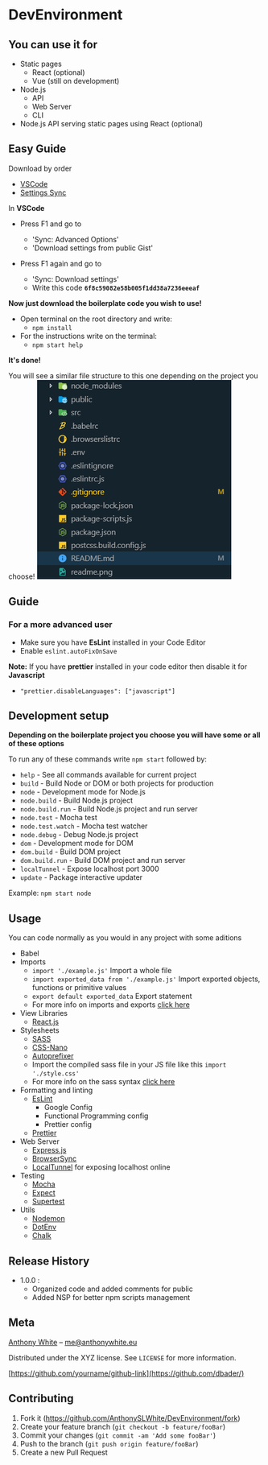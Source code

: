 # DevEnvironment

## You can use it for

- Static pages
  - React (optional)
  - Vue (still on development)
- Node.js
  - API
  - Web Server
  - CLI
- Node.js API serving static pages using React (optional)

## Easy Guide

Download by order

- [VSCode]
- [Settings Sync]

In **VSCode**

- Press F1 and go to

  - 'Sync: Advanced Options'
  - 'Download settings from public Gist'

- Press F1 again and go to
  - 'Sync: Download settings'
  - Write this code **`6f8c59082e58b005f1dd38a7236eeeaf`**

**Now just download the boilerplate code you wish to use!**

- Open terminal on the root directory and write:
  - `npm install`
- For the instructions write on the terminal:
  - `npm start help`

**It's done!**

You will see a similar file structure to this one depending on the project you choose!
![image](readme.png "Node-React-API file structure")

## Guide

### For a more advanced user

- Make sure you have **EsLint** installed in your Code Editor
- Enable `eslint.autoFixOnSave`

**Note:**
If you have **prettier** installed in your code editor then disable it for **Javascript**

- `"prettier.disableLanguages": ["javascript"]`

## Development setup

**Depending on the boilerplate project you choose you will have some or all of these options**

To run any of these commands write `npm start` followed by:

- `help` - See all commands available for current project
- `build` - Build Node or DOM or both projects for production
- `node` - Development mode for Node.js
- `node.build` - Build Node.js project
- `node.build.run` - Build Node.js project and run server
- `node.test` - Mocha test
- `node.test.watch` - Mocha test watcher
- `node.debug` - Debug Node.js project
- `dom` - Development mode for DOM
- `dom.build` - Build DOM project
- `dom.build.run` - Build DOM project and run server
- `localTunnel` - Expose localhost port 3000
- `update` - Package interactive updater

Example: `npm start node`

<!-- _For more examples and usage, please refer to the [Wiki][wiki]._ -->

## Usage

You can code normally as you would in any project with some aditions

- Babel
- Imports
  - `import './example.js'` Import a whole file
  - `import exported_data from './example.js'` Import exported objects, functions or primitive values
  - `export default exported_data` Export statement
  - For more info on imports and exports [click here][import-export]
- View Libraries
  - [React.js]
- Stylesheets
  - [SASS]
  - [CSS-Nano]
  - [Autoprefixer]
  - Import the compiled sass file in your JS file like this `import './style.css'`
  - For more info on the sass syntax [click here][sass-guide]
- Formatting and linting
  - [EsLint]
    - Google Config
    - Functional Programming config
    - Prettier config
  - [Prettier]
- Web Server
  - [Express.js]
  - [BrowserSync]
  - [LocalTunnel] for exposing localhost online
- Testing
  - [Mocha]
  - [Expect]
  - [Supertest]
- Utils
  - [Nodemon]
  - [DotEnv]
  - [Chalk]

## Release History

- 1.0.0 :
  - Organized code and added comments for public
  - Added NSP for better npm scripts management

## Meta

[Anthony White] – me@anthonywhite.eu

Distributed under the XYZ license. See `LICENSE` for more information.

[https://github.com/yourname/github-link](https://github.com/dbader/)

## Contributing

1. Fork it (<https://github.com/AnthonySLWhite/DevEnvironment/fork>)
2. Create your feature branch (`git checkout -b feature/fooBar`)
3. Commit your changes (`git commit -am 'Add some fooBar'`)
4. Push to the branch (`git push origin feature/fooBar`)
5. Create a new Pull Request

<!-- Markdown link & img dfn's -->

[settings sync]: https://marketplace.visualstudio.com/items?itemName=Shan.code-settings-sync
[vscode]: https://code.visualstudio.com/
[import-export]: https://hackernoon.com/import-export-default-require-commandjs-javascript-nodejs-es6-vs-cheatsheet-different-tutorial-example-5a321738b50f
[react.js]: https://reactjs.org/
[sass]: https://sass-lang.com
[autoprefixer]: https://github.com/postcss/autoprefixer#readme
[css-nano]: https://github.com/cssnano/cssnano
[sass-guide]: https://sass-lang.com/guide
[eslint]: https://eslint.org/
[prettier]: https://prettier.io/
[express.js]: http://expressjs.com/
[browsersync]: https://www.browsersync.io/
[localtunnel]: https://localtunnel.github.io/www/
[mocha]: https://mochajs.org/
[expect]: https://devhints.io/expectjs
[supertest]: https://github.com/visionmedia/supertest#readme
[nodemon]: https://nodemon.io/
[dotenv]: https://github.com/motdotla/dotenv#readme
[chalk]: https://github.com/chalk/chalk#readme
[wiki]: https://github.com/yourname/yourproject/wiki
[anthony white]: https://anthonywhite.eu
